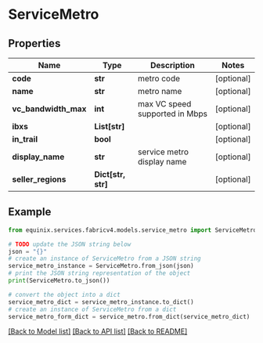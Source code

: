 # ServiceMetro


## Properties

Name | Type | Description | Notes
------------ | ------------- | ------------- | -------------
**code** | **str** | metro code | [optional] 
**name** | **str** | metro name | [optional] 
**vc_bandwidth_max** | **int** | max VC speed supported in Mbps | [optional] 
**ibxs** | **List[str]** |  | [optional] 
**in_trail** | **bool** |  | [optional] 
**display_name** | **str** | service metro display name | [optional] 
**seller_regions** | **Dict[str, str]** |  | [optional] 

## Example

```python
from equinix.services.fabricv4.models.service_metro import ServiceMetro

# TODO update the JSON string below
json = "{}"
# create an instance of ServiceMetro from a JSON string
service_metro_instance = ServiceMetro.from_json(json)
# print the JSON string representation of the object
print(ServiceMetro.to_json())

# convert the object into a dict
service_metro_dict = service_metro_instance.to_dict()
# create an instance of ServiceMetro from a dict
service_metro_form_dict = service_metro.from_dict(service_metro_dict)
```
[[Back to Model list]](../README.md#documentation-for-models) [[Back to API list]](../README.md#documentation-for-api-endpoints) [[Back to README]](../README.md)


